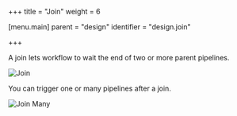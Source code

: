 +++
title = "Join"
weight = 6

[menu.main]
parent = "design"
identifier = "design.join"

+++

A join lets workflow to wait the end of two or more parent pipelines.

![Join](/images/workflows.design.join_en.png)

You can trigger one or many pipelines after a join.

![Join Many](/images/workflows.design.join_many.png)